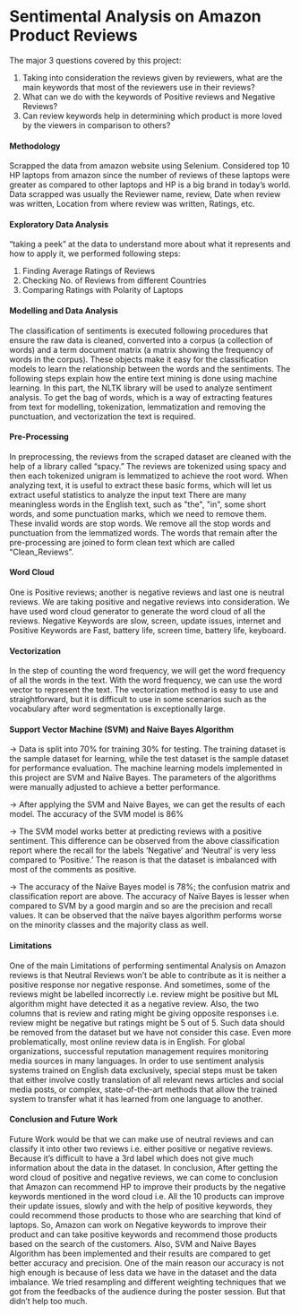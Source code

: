 # Sentimental Analysis on Amazon Product Reviews

The major 3 questions covered by this project:
1) Taking into consideration the reviews given by reviewers, what are the main keywords that most of the reviewers use in their reviews?
2) What can we do with the keywords of Positive reviews and Negative Reviews?
3) Can review keywords help in determining which product is more loved by the viewers in comparison to others?

#### Methodology
Scrapped the data from amazon website using Selenium. Considered top 10 HP laptops from amazon since the number of reviews of these laptops were greater as compared to other laptops and HP is a big brand in today’s world. Data scrapped was usually the Reviewer name, review, Date when review was written, Location from where review was written, Ratings, etc.

#### Exploratory Data Analysis
“taking a peek” at the data to understand more about what it represents and how to apply it, we performed following steps:
1. Finding Average Ratings of Reviews
2. Checking No. of Reviews from different Countries
3. Comparing Ratings with Polarity of Laptops

#### Modelling and Data Analysis
The classification of sentiments is executed following procedures that ensure the raw data is cleaned, converted into a corpus (a collection of words) and a term document matrix (a matrix showing the frequency of words in the corpus). These objects make it easy for the classification models to learn the relationship between the words and the sentiments. The following steps explain how the entire text mining is done using machine learning. In this part, the NLTK library will be used to analyze sentiment analysis. To get the bag of words, which is a way of extracting features from text for modelling, tokenization, lemmatization and removing the punctuation, and vectorization the text is required.

#### Pre-Processing
In preprocessing, the reviews from the scraped dataset are cleaned with the help of a library called “spacy.” The reviews are tokenized using spacy and then each tokenized unigram is lemmatized to achieve the root word. When analyzing text, it is useful to extract these basic forms, which will let us extract useful statistics to analyze the input text There are many meaningless words in the English text, such as "the", "in", some short words, and some punctuation marks, which we need to remove them. These invalid words are stop words. We remove all the stop words and punctuation from the lemmatized words. The words that remain after the pre-processing are joined to form clean text which are called “Clean_Reviews”.

#### Word Cloud
One is Positive reviews; another is negative reviews and last one is neutral reviews. We are taking positive and negative reviews into consideration. We have used word cloud generator to generate the word cloud of all the reviews. Negative Keywords are slow, screen, update issues, internet and Positive Keywords are Fast, battery life, screen time, battery life, keyboard.

#### Vectorization
In the step of counting the word frequency, we will get the word frequency of all the words in the text. With the word frequency, we can use the word vector to represent the text. The vectorization method is easy to use and straightforward, but it is difficult to use in some scenarios such as the vocabulary after word segmentation is exceptionally large.

#### Support Vector Machine (SVM) and Naive Bayes Algorithm
-> Data is split into 70% for training 30% for testing. The training dataset is the sample dataset for learning, while the test dataset is the sample dataset for performance evaluation. The machine learning models implemented in this project are SVM and Naïve Bayes. The parameters of the algorithms were manually adjusted to achieve a better performance.

-> After applying the SVM and Naive Bayes, we can get the results of each model. The accuracy of the SVM model is 86%

-> The SVM model works better at predicting reviews with a positive sentiment. This difference can be observed from the above classification report where the recall for the labels ‘Negative’ and ‘Neutral’ is very less compared to ‘Positive.’ The reason is that the dataset is imbalanced with most of the comments as positive.

->  The accuracy of the Naïve Bayes model is 78%; the confusion matrix and classification report are above. The
 accuracy of Naïve Bayes is lesser when compared to SVM by a good margin and so are the precision and recall
 values. It can be observed that the naïve bayes algorithm performs worse on the minority classes and the majority
 class as well.
 
 #### Limitations
One of the main Limitations of performing sentimental Analysis on Amazon reviews is that Neutral Reviews won’t be able to contribute as it is neither a positive response nor negative response. And sometimes, some of the reviews might be labelled incorrectly i.e. review might be positive but ML algorithm might have detected it as a negative review. Also, the two columns that is review and rating might be giving opposite responses i.e. review might be negative but ratings might be 5 out of 5. Such data should be removed from the dataset but we have not consider this case. Even more problematically, most online review data is in English. For global organizations, successful reputation management requires monitoring media sources in many languages. In order to use sentiment analysis systems trained on English data exclusively, special steps must be taken that either involve costly translation of all relevant news articles and social media posts, or complex, state-of-the-art methods that allow the trained system to transfer what it has learned from one language to another.

#### Conclusion and Future Work
Future Work would be that we can make use of neutral reviews and can classify it into other two reviews i.e. either positive or negative reviews. Because it’s difficult to have a 3rd label which does not give much information about the data in the dataset. In conclusion, After getting the word cloud of positive and negative reviews, we can come to conclusion that Amazon can recommend HP to improve their products by the negative keywords mentioned in the word cloud i.e. All the 10 products can improve their update issues, slowly and with the help of positive keywords, they could recommend those products to those who are searching that kind of laptops. So, Amazon can work on Negative keywords to improve their product and can take positive keywords and recommend those products based on the search of the customers. Also, SVM and Naive Bayes Algorithm has been implemented and their results are compared to get better accuracy and precision. One of the main reason our accuracy is not high enough is because of less data we have in the dataset and the data imbalance. We tried resampling and different weighting techniques that we got from the feedbacks of the audience during the poster session. But that didn’t help too much.

